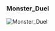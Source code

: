 ### Monster_Duel
![Monster_Duel](https://github.com/Zero-zx/Monster_Duel/assets/100980944/34e0fd0e-8e46-420b-9822-70c35b2be26a)
